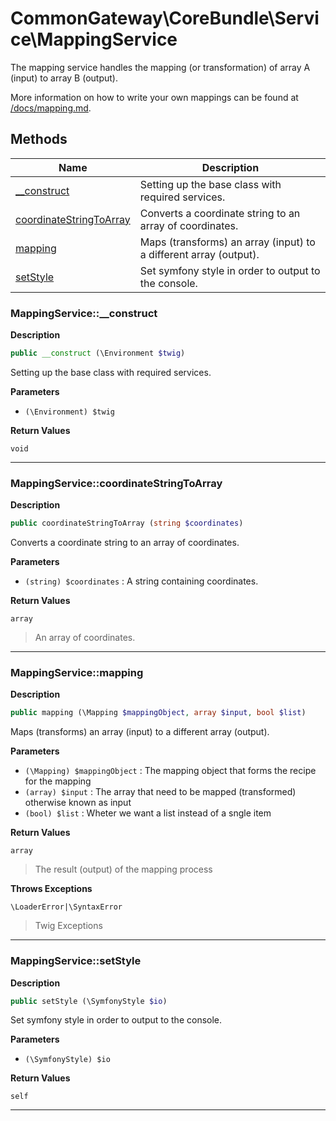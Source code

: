 # CommonGateway\CoreBundle\Service\MappingService

The mapping service handles the mapping (or transformation) of array A (input) to array B (output).

More information on how to write your own mappings can be found at [/docs/mapping.md](/docs/mapping.md).

## Methods

| Name | Description |
|------|-------------|
|[\_\_construct](#mappingservice__construct)|Setting up the base class with required services.|
|[coordinateStringToArray](#mappingservicecoordinatestringtoarray)|Converts a coordinate string to an array of coordinates.|
|[mapping](#mappingservicemapping)|Maps (transforms) an array (input) to a different array (output).|
|[setStyle](#mappingservicesetstyle)|Set symfony style in order to output to the console.|

### MappingService::\_\_construct

**Description**

```php
public __construct (\Environment $twig)
```

Setting up the base class with required services.

**Parameters**

*   `(\Environment) $twig`

**Return Values**

`void`

<hr />

### MappingService::coordinateStringToArray

**Description**

```php
public coordinateStringToArray (string $coordinates)
```

Converts a coordinate string to an array of coordinates.

**Parameters**

*   `(string) $coordinates`
    : A string containing coordinates.

**Return Values**

`array`

> An array of coordinates.

<hr />

### MappingService::mapping

**Description**

```php
public mapping (\Mapping $mappingObject, array $input, bool $list)
```

Maps (transforms) an array (input) to a different array (output).

**Parameters**

*   `(\Mapping) $mappingObject`
    : The mapping object that forms the recipe for the mapping
*   `(array) $input`
    : The array that need to be mapped (transformed) otherwise known as input
*   `(bool) $list`
    : Wheter we want a list instead of a sngle item

**Return Values**

`array`

> The result (output) of the mapping process

**Throws Exceptions**

`\LoaderError|\SyntaxError`

> Twig Exceptions

<hr />

### MappingService::setStyle

**Description**

```php
public setStyle (\SymfonyStyle $io)
```

Set symfony style in order to output to the console.

**Parameters**

*   `(\SymfonyStyle) $io`

**Return Values**

`self`

<hr />
